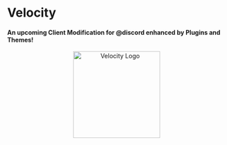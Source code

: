# Velocity
#### An upcoming Client Modification for @discord enhanced by Plugins and Themes!

<p align="center">
  <img width="200" src="https://velocity-discord.netlify.app/assets/icon.png" alt="Velocity Logo">
</p>
